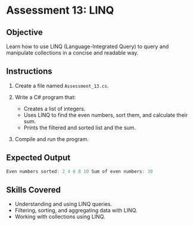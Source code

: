 # Assessment 13: LINQ

## Objective

Learn how to use LINQ (Language-Integrated Query) to query and manipulate collections in a concise and readable way.

## Instructions

1. Create a file named `Assessment_13.cs`.
2. Write a C# program that:
   - Creates a list of integers.
   - Uses LINQ to find the even numbers, sort them, and calculate their sum.
   - Prints the filtered and sorted list and the sum.

3. Compile and run the program.

## Expected Output

```c#
Even numbers sorted: 2 4 6 8 10 Sum of even numbers: 30
```

## Skills Covered

- Understanding and using LINQ queries.
- Filtering, sorting, and aggregating data with LINQ.
- Working with collections using LINQ.
